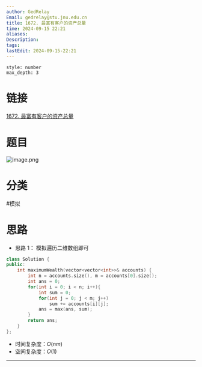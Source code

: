```yaml
---
author: GedRelay
Email: gedrelay@stu.jnu.edu.cn
title: 1672. 最富有客户的资产总量
time: 2024-09-15 22:21
aliases: 
Description: 
tags: 
lastEdit: 2024-09-15-22:21
---
```


```toc
style: number
max_depth: 3
```

# 链接
[1672. 最富有客户的资产总量](https://leetcode.cn/problems/richest-customer-wealth/) 

# 题目
![image.png](https://ged-pic-bed.oss-cn-guangzhou.aliyuncs.com/img/202409152221915.png)


# 分类
#模拟 

# 思路
- 思路 1：
模拟遍历二维数组即可


```cpp
class Solution {
public:
    int maximumWealth(vector<vector<int>>& accounts) {
        int n = accounts.size(), m = accounts[0].size();
        int ans = 0;
        for(int i = 0; i < n; i++){
            int sum = 0;
            for(int j = 0; j < m; j++)
                sum += accounts[i][j];
            ans = max(ans, sum);
        }
        return ans;
    }
};
```


- 时间复杂度：${O\left( nm \right)  }$ 
- 空间复杂度：${O\left( 1 \right)  }$ 


---

